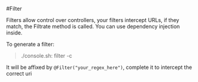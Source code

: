 #Filter


Filters allow control over controllers, your filters intercept URLs, if they match, the Filtrate method is called. You can use dependency injection inside.

To generate a filter:


> ./console.sh: filter -c


It will be affixed by `@Filter("your_regex_here")`, complete it to intercept the correct uri

